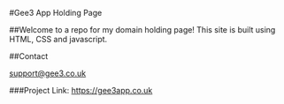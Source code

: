 #Gee3 App Holding Page

##Welcome to a repo for my domain holding page! This site is built using HTML, CSS and javascript.

##Contact

support@gee3.co.uk

###Project Link: https://gee3app.co.uk
